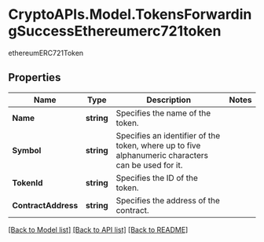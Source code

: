 # CryptoAPIs.Model.TokensForwardingSuccessEthereumerc721token
ethereumERC721Token

## Properties

Name | Type | Description | Notes
------------ | ------------- | ------------- | -------------
**Name** | **string** | Specifies the name of the token. | 
**Symbol** | **string** | Specifies an identifier of the token, where up to five alphanumeric characters can be used for it. | 
**TokenId** | **string** | Specifies the ID of the token. | 
**ContractAddress** | **string** | Specifies the address of the contract. | 

[[Back to Model list]](../README.md#documentation-for-models) [[Back to API list]](../README.md#documentation-for-api-endpoints) [[Back to README]](../README.md)

